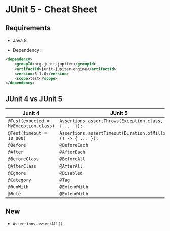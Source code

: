 # JUnit 5 - Cheat Sheet

## Requirements

* Java 8

* Dependency :

```xml
<dependency>
    <groupId>org.junit.jupiter</groupId>
    <artifactId>junit-jupiter-engine</artifactId>
    <version>5.1.0</version>
    <scope>test</scope>
</dependency>
```

## JUnit 4 vs JUnit 5

| Junit 4 | JUnit 5 |
|---------|---------|
| `@Test(expected = MyException.class)` | `Assertions.assertThrows(Exception.class, () -> { ... });` |
| `@Test(timeout = 10_000)` | `Assertions.assertTimeout(Duration.ofMillis(1), () -> { ... });` |
| `@Before` | `@BeforeEach` |
| `@After` | `@AfterEach` |
| `@BeforeClass` | `@BeforeAll` |
| `@AfterClass` | `@AfterAll` |
| `@Ignore` | `@Disabled` |
| `@Category` | `@Tag` |
| `@RunWith` | `@ExtendWith` |
| `@Rule` | `@ExtendWith` |

## New

* `Assertions.assertAll()`
